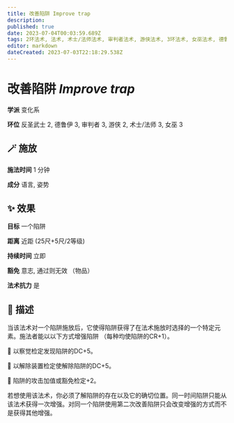 ```yaml
---
title: 改善陷阱 Improve trap
description: 
published: true
date: 2023-07-04T00:03:59.689Z
tags: 2环法术, 法术, 术士/法师法术, 审判者法术, 游侠法术, 3环法术, 女巫法术, 德鲁伊法术, 变化系, 反圣武士法术
editor: markdown
dateCreated: 2023-07-03T22:18:29.538Z
---
```


# **改善陷阱** *Improve trap*

**学派** 变化系 

**环位** 反圣武士 2, 德鲁伊 3, 审判者 3, 游侠 2, 术士/法师 3, 女巫 3

## 🪄 施放

**施法时间** 1 分钟

**成分** 语言, 姿势

## ✨ 效果 

**目标** 一个陷阱 

**距离** 近距 (25尺+5尺/2等级)  

**持续时间** 立即 

**豁免** 意志, 通过则无效 （物品）

**法术抗力** 是

## 📖 描述

当该法术对一个陷阱施放后，它使得陷阱获得了在法术施放时选择的一个特定元素。施法者能以以下方式增强陷阱 （每种均使陷阱的CR+1）。

    以察觉检定发现陷阱的DC+5。

    以解除装置检定使解除陷阱的DC+5。

    陷阱的攻击加值或豁免检定+2。

若想使用该法术，你必须了解陷阱的存在以及它的确切位置。同一时间陷阱只能从该法术获得一次增强。对同一个陷阱使用第二次改善陷阱只会改变增强的方式而不是获得其他增强。
    
